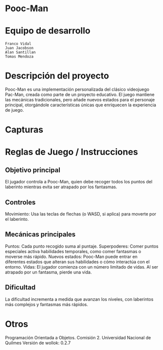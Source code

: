 # Pooc-Man

# Equipo de desarrollo

    Franco Vidal
    Juan Jacobson
    Alan Santillan
    Tomas Mendoza

# Descripción del proyecto
Pooc-Man es una implementación personalizada del clásico videojuego Pac-Man, creada como parte de un proyecto educativo. El juego mantiene las mecánicas tradicionales, pero añade nuevos estados para el personaje principal, otorgándole características únicas que enriquecen la experiencia de juego.

# Capturas

# Reglas de Juego / Instrucciones

## Objetivo principal
El jugador controla a Pooc-Man, quien debe recoger todos los puntos del laberinto mientras evita ser atrapado por los fantasmas.

## Controles
Movimiento: Usa las teclas de flechas (o WASD, si aplica) para moverte por el laberinto.

## Mecánicas principales
Puntos: Cada punto recogido suma al puntaje.
Superpoderes: Comer puntos especiales activa habilidades temporales, como comer fantasmas o moverse más rápido.
Nuevos estados: Pooc-Man puede entrar en diferentes estados que alteran sus habilidades o cómo interactúa con el entorno.
Vidas: El jugador comienza con un número limitado de vidas. Al ser atrapado por un fantasma, pierde una vida.

## Dificultad
La dificultad incrementa a medida que avanzan los niveles, con laberintos más complejos y fantasmas más rápidos.


# Otros
Programación Orientada a Objetos. Comisión 2. Universidad Nacional de Quilmes 
Versión de wollok: 0.2.7 


